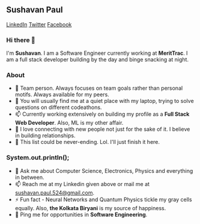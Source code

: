 ## Sushavan Paul
[LinkedIn](https://www.linkedin.com/in/sushavan/) [Twitter](https://twitter.com/SushavanP) [Facebook](https://www.facebook.com/sushavan.paul.524)

### Hi there 👋

I'm **Sushavan**. I am a Software Engineer currently working at **MeritTrac**. I am a full stack developer building by the day and binge snacking at night.

### About

- 🔭 Team person. Always focuses on team goals rather than personal motifs. Always available for my peers.
- 🌱 You will usually find me at a quiet place with my laptop, trying to solve questions on different codeathons.
- 📫 Currently working extensively on building my profile as a **Full Stack Web Developer**. Also, ML is my other affair.
- 👯 I love connecting with new people not just for the sake of it. I believe in building relationships.
- 🤔 This list could be never-ending. Lol. I'll just finish it here.

### System.out.println();

- 💬 Ask me about Computer Science, Electronics, Physics and everything in between.
- 📫 Reach me at my Linkedin given above or mail me at sushavan.paul.524@gmail.com.
- ⚡ Fun fact - Neural Networks and Quantum Physics tickle my gray cells equally. Also, **the Kolkata Biryani** is my source of happiness.
- 🤔 Ping me for opportunities in **Software Engineering**.

